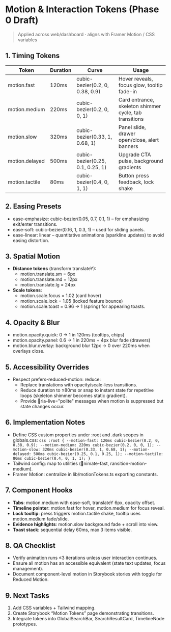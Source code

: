 ﻿# Motion & Interaction Tokens (Phase 0 Draft)

> Applied across web/dashboard · aligns with Framer Motion / CSS variables

## 1. Timing Tokens

| Token | Duration | Curve | Usage |
| --- | --- | --- | --- |
| motion.fast | 120ms | cubic-bezier(0.2, 0, 0.38, 0.9) | Hover reveals, focus glow, tooltip fade-in |
| motion.medium | 220ms | cubic-bezier(0.2, 0, 0, 1) | Card entrance, skeleton shimmer cycle, tab transitions |
| motion.slow | 320ms | cubic-bezier(0.33, 1, 0.68, 1) | Panel slide, drawer open/close, alert banners |
| motion.delayed | 500ms | cubic-bezier(0.25, 0.1, 0.25, 1) | Upgrade CTA pulse, background gradients |
| motion.tactile | 80ms | cubic-bezier(0.4, 0, 1, 1) | Button press feedback, lock shake |

## 2. Easing Presets
- ease-emphasize: cubic-bezier(0.05, 0.7, 0.1, 1) – for emphasizing exit/enter transitions.
- ease-soft: cubic-bezier(0.16, 1, 0.3, 1) – used for sliding panels.
- ease-linear: linear – quantitative animations (sparkline updates) to avoid easing distortion.

## 3. Spatial Motion
- **Distance tokens** (transform translateY):
  - motion.translate.sm = 6px
  - motion.translate.md = 12px
  - motion.translate.lg = 24px
- **Scale tokens**:
  - motion.scale.focus = 1.02 (card hover)
  - motion.scale.lock = 1.05 (locked feature bounce)
  - motion.scale.toast = 0.96 → 1 (spring) for appearing toasts.

## 4. Opacity & Blur
- motion.opacity.quick: 0 → 1 in 120ms (tooltips, chips)
- motion.opacity.panel: 0.6 → 1 in 220ms + 4px blur fade (drawers)
- motion.blur.overlay: background blur 12px → 0 over 220ms when overlays close.

## 5. Accessibility Overrides
- Respect prefers-reduced-motion: reduce:
  - Replace translations with opacity/scale-less transitions.
  - Reduce duration to ≤80ms or snap to instant state for repetitive loops (skeleton shimmer becomes static gradient).
  - Provide ria-live="polite" messages when motion is suppressed but state changes occur.

## 6. Implementation Notes
- Define CSS custom properties under :root and .dark scopes in globals.css:
  `css
  :root {
    --motion-fast: 120ms cubic-bezier(0.2, 0, 0.38, 0.9);
    --motion-medium: 220ms cubic-bezier(0.2, 0, 0, 1);
    --motion-slow: 320ms cubic-bezier(0.33, 1, 0.68, 1);
    --motion-delayed: 500ms cubic-bezier(0.25, 0.1, 0.25, 1);
    --motion-tactile: 80ms cubic-bezier(0.4, 0, 1, 1);
  }
  `
- Tailwind config: map to utilities (nimate-fast, 	ransition-motion-medium).
- Framer Motion: centralize in lib/motionTokens.ts exporting constants.

## 7. Component Hooks
- **Tabs**: motion.medium with ease-soft, translateY 6px, opacity offset.
- **Timeline pointer**: motion.fast for hover, motion.medium for focus reveal.
- **Lock tooltip**: press triggers motion.tactile shake, tooltip uses motion.medium fade/slide.
- **Evidence highlights**: motion.slow background fade + scroll into view.
- **Toast stack**: sequential delay 60ms, max 3 items visible.

## 8. QA Checklist
- Verify animation runs ≤3 iterations unless user interaction continues.
- Ensure all motion has an accessible equivalent (state text updates, focus management).
- Document component-level motion in Storybook stories with toggle for Reduced Motion.

## 9. Next Tasks
1. Add CSS variables + Tailwind mapping.
2. Create Storybook “Motion Tokens” page demonstrating transitions.
3. Integrate tokens into GlobalSearchBar, SearchResultCard, TimelineNode prototypes.
